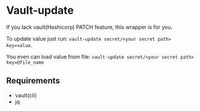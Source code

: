 # Vault-update

If you lack vault(Hashicorp) PATCH feature, this wrapper is for you.

To update value just run: `vault-update secret/<your secret path> key=value`.

You even can load value from file: `vault-update secret/<your secret path> key=@file_name`

## Requirements

- vault(cli)
- jq
